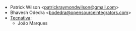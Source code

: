 - Patrick Wilson \<<patrickraymondwilson@gmail.com>\>
- Bhavesh Odedra \<<bodedra@opensourceintegrators.com>\>
- [Tecnativa](https://www.tecnativa.com):
  - João Marques
